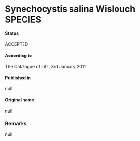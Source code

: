 # Synechocystis salina Wislouch SPECIES

#### Status
ACCEPTED

#### According to
The Catalogue of Life, 3rd January 2011

#### Published in
null

#### Original name
null

### Remarks
null